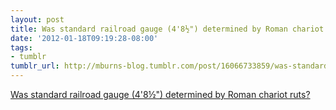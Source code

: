 ```yaml
---
layout: post
title: Was standard railroad gauge (4'8½") determined by Roman chariot ruts?
date: '2012-01-18T09:19:28-08:00'
tags:
- tumblr
tumblr_url: http://mburns-blog.tumblr.com/post/16066733859/was-standard-railroad-gauge-48½-determined-by
---
```

<a href="http://www.straightdope.com/columns/read/2538/was-standard-railroad-gauge-48-determined-by-roman-chariot-ruts">Was standard railroad gauge (4'8½") determined by Roman chariot ruts?</a>

